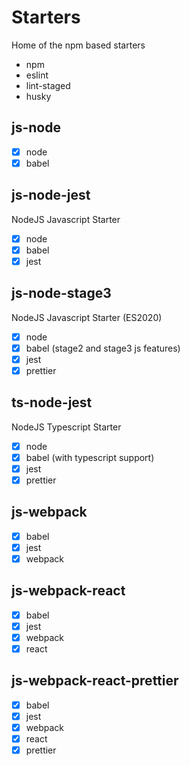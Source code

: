 # Starters

Home of the npm based starters

- npm
- eslint
- lint-staged
- husky

## js-node

- [x] node
- [x] babel

## js-node-jest

NodeJS Javascript Starter

- [x] node
- [x] babel
- [x] jest

## js-node-stage3

NodeJS Javascript Starter (ES2020)

- [x] node
- [x] babel (stage2 and stage3 js features)
- [x] jest
- [x] prettier

## ts-node-jest

NodeJS Typescript Starter

- [x] node
- [x] babel (with typescript support)
- [x] jest
- [x] prettier

## js-webpack

- [x] babel
- [x] jest
- [x] webpack

## js-webpack-react

- [x] babel
- [x] jest
- [x] webpack
- [x] react

## js-webpack-react-prettier

- [x] babel
- [x] jest
- [x] webpack
- [x] react
- [x] prettier